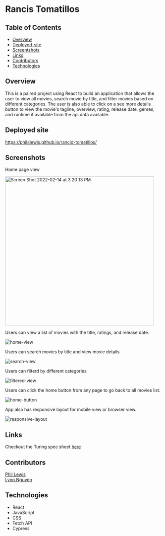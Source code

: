 # Rancis Tomatillos 

## Table of Contents
- [Overview](#overview)
- [Deployed-site](#deployed-site)
- [Screentshots](#screenshots)
- [Links](#links)
- [Contributors](#contributors)
- [Technologies](#technologies)

## Overview
This is a paired project using React to build an application that allows the user to view all movies, search movie by title, and filter movies based on different categories. The user is also able to click on a see more details button to view the movie's tagline, overview, rating, release date, genres, and runtime if available from the api data available. 

## Deployed site
https://philalewis.github.io/rancid-tomatillos/

## Screenshots 

Home page view 

<img width="480" alt="Screen Shot 2022-02-14 at 3 20 13 PM" src="https://user-images.githubusercontent.com/89872714/153956905-6ab31ef6-2cd4-4165-b8a7-f940ceb3636e.png">

Users can view a list of movies with the title, ratings, and release date. 

![home-view](https://media.giphy.com/media/bFpvJYY7tc3c0tRpsR/giphy.gif)

Users can search movies by title and view movie details 

![search-view](https://media.giphy.com/media/UG7xZXeN1SZLZPUF67/giphy.gif)

Users can filterd by different categories 

![filtered-view](https://media.giphy.com/media/ftbO0PX7YWN9789Ic7/giphy.gif)

Users can click the home button from any page to go back to all movies list. 

![home-button](https://media.giphy.com/media/xfN2PVtNh3TjbHfMMN/giphy.gif)

App also has responsive layout for mobile view or browser view. 

![responsive-layout](https://media.giphy.com/media/oGtC2nY9BYp0ZVxx1k/giphy.gif)

## Links 
Checkout the Turing spec sheet [here](https://frontend.turing.edu/projects/module-3/rancid-tomatillos-v3.html)

## Contributors
[Phil Lewis](https://github.com/philalewis)  
[Lynn Nguyen](https://github.com/Alynn022)  

## Technologies 

- React 
- JavaScript 
- CSS 
- Fetch API 
- Cypress 




